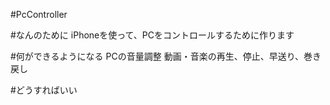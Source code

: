 #PcController

#なんのために
iPhoneを使って、PCをコントロールするために作ります

#何ができるようになる
PCの音量調整
動画・音楽の再生、停止、早送り、巻き戻し

#どうすればいい
